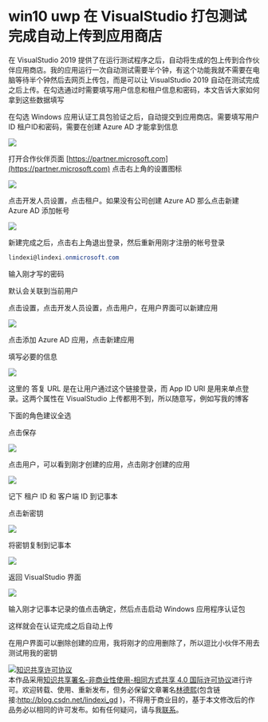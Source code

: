 # win10 uwp 在 VisualStudio 打包测试完成自动上传到应用商店

在 VisualStudio 2019 提供了在运行测试程序之后，自动将生成的包上传到合作伙伴应用商店。我的应用运行一次自动测试需要半个钟，有这个功能我就不需要在电脑等待半个钟然后去网页上传包，而是可以让 VisualStudio 2019 自动在测试完成之后上传。在勾选通过时需要填写用户信息和租户信息和密码，本文告诉大家如何拿到这些数据填写

<!--more-->
<!-- CreateTime:2020/3/5 9:26:17 -->

<!-- 发布 -->

在勾选 Windows 应用认证工具包验证之后，自动提交到应用商店。需要填写用户 ID 租户ID和密码，需要在创建 Azure AD 才能拿到信息

<!-- ![](image/win10 uwp 在 VisualStudio 打包测试完成自动上传到应用商店/win10 uwp 在 VisualStudio 打包测试完成自动上传到应用商店1.png) -->

![](http://image.acmx.xyz/lindexi%2F20201783843788)

打开合作伙伴页面 [https://partner.microsoft.com](https://partner.microsoft.com) 点击右上角的设置图标

<!-- ![](image/win10 uwp 在 VisualStudio 打包测试完成自动上传到应用商店/win10 uwp 在 VisualStudio 打包测试完成自动上传到应用商店0.png) -->

![](http://image.acmx.xyz/lindexi%2F202016212149880)

点击开发人员设置，点击租户。如果没有公司创建 Azure AD 那么点击新建 Azure AD 添加帐号

<!-- ![](image/win10 uwp 在 VisualStudio 打包测试完成自动上传到应用商店/win10 uwp 在 VisualStudio 打包测试完成自动上传到应用商店2.png) -->

![](http://image.acmx.xyz/lindexi%2F20201783931901)

新建完成之后，点击右上角退出登录，然后重新用刚才注册的帐号登录

```csharp
lindexi@lindexi.onmicrosoft.com
```

输入刚才写的密码

默认会关联到当前用户

点击设置，点击开发人员设置，点击用户，在用户界面可以新建应用

<!-- ![](image/win10 uwp 在 VisualStudio 打包测试完成自动上传到应用商店/win10 uwp 在 VisualStudio 打包测试完成自动上传到应用商店3.png) -->

![](http://image.acmx.xyz/lindexi%2F2020178429966)

点击添加 Azure AD 应用，点击新建应用

填写必要的信息

<!-- ![](image/win10 uwp 在 VisualStudio 打包测试完成自动上传到应用商店/win10 uwp 在 VisualStudio 打包测试完成自动上传到应用商店4.png) -->

![](http://image.acmx.xyz/lindexi%2F20201784618831)

这里的 答复 URL 是在让用户通过这个链接登录，而 App ID URI 是用来单点登录。这两个属性在 VisualStudio 上传都用不到，所以随意写，例如写我的博客

下面的角色建议全选

点击保存

<!-- ![](image/win10 uwp 在 VisualStudio 打包测试完成自动上传到应用商店/win10 uwp 在 VisualStudio 打包测试完成自动上传到应用商店5.png) -->

![](http://image.acmx.xyz/lindexi%2F20201785128)

点击用户，可以看到刚才创建的应用，点击刚才创建的应用

<!-- ![](image/win10 uwp 在 VisualStudio 打包测试完成自动上传到应用商店/win10 uwp 在 VisualStudio 打包测试完成自动上传到应用商店6.png) -->

![](http://image.acmx.xyz/lindexi%2F20201785153943)

记下 租户 ID 和 客户端 ID 到记事本

点击新密钥

<!-- ![](image/win10 uwp 在 VisualStudio 打包测试完成自动上传到应用商店/win10 uwp 在 VisualStudio 打包测试完成自动上传到应用商店7.png) -->

![](http://image.acmx.xyz/lindexi%2F20201785248958)

将密钥复制到记事本

<!-- ![](image/win10 uwp 在 VisualStudio 打包测试完成自动上传到应用商店/win10 uwp 在 VisualStudio 打包测试完成自动上传到应用商店8.png) -->

![](http://image.acmx.xyz/lindexi%2F20201785325225)

返回 VisualStudio 界面

<!-- ![](image/win10 uwp 在 VisualStudio 打包测试完成自动上传到应用商店/win10 uwp 在 VisualStudio 打包测试完成自动上传到应用商店9.png) -->

![](http://image.acmx.xyz/lindexi%2F20201785614861)

输入刚才记事本记录的值点击确定，然后点击启动 Windows 应用程序认证包

这样就会在认证完成之后自动上传

在用户界面可以删除创建的应用，我将刚才的应用删除了，所以逗比小伙伴不用去测试用我的密钥

<a rel="license" href="http://creativecommons.org/licenses/by-nc-sa/4.0/"><img alt="知识共享许可协议" style="border-width:0" src="https://licensebuttons.net/l/by-nc-sa/4.0/88x31.png" /></a><br />本作品采用<a rel="license" href="http://creativecommons.org/licenses/by-nc-sa/4.0/">知识共享署名-非商业性使用-相同方式共享 4.0 国际许可协议</a>进行许可。欢迎转载、使用、重新发布，但务必保留文章署名[林德熙](http://blog.csdn.net/lindexi_gd)(包含链接:http://blog.csdn.net/lindexi_gd )，不得用于商业目的，基于本文修改后的作品务必以相同的许可发布。如有任何疑问，请与我[联系](mailto:lindexi_gd@163.com)。 
